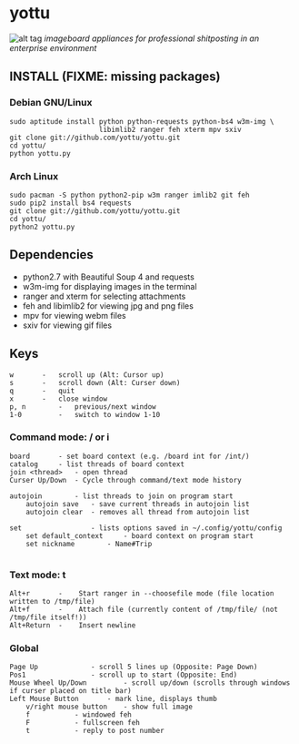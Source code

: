 # yottu


![alt tag](https://raw.github.com/yottu/yottu/master/screenshot.png)
_imageboard appliances for professional shitposting in an enterprise environment_

## INSTALL (FIXME: missing packages)
### Debian GNU/Linux
```
sudo aptitude install python python-requests python-bs4 w3m-img \
                      libimlib2 ranger feh xterm mpv sxiv
git clone git://github.com/yottu/yottu.git
cd yottu/
python yottu.py
```

### Arch Linux
```
sudo pacman -S python python2-pip w3m ranger imlib2 git feh
sudo pip2 install bs4 requests
git clone git://github.com/yottu/yottu.git
cd yottu/
python2 yottu.py
```

## Dependencies
- python2.7 with Beautiful Soup 4 and requests
- w3m-img for displaying images in the terminal
- ranger and xterm for selecting attachments
- feh and libimlib2 for viewing jpg and png files
- mpv for viewing webm files
- sxiv for viewing gif files

## Keys
```
w 		- 	scroll up (Alt: Cursor up)
s 		- 	scroll down (Alt: Curser down)
q 		-	quit
x		-	close window
p, n 		- 	previous/next window
1-0 		-	switch to window 1-10
```

### Command mode: / or i
```
board 		- set board context (e.g. /board int for /int/)
catalog 	- list threads of board context
join <thread>	- open thread
Curser Up/Down 	- Cycle through command/text mode history

autojoin 		- list threads to join on program start
	autojoin save 	- save current threads in autojoin list
	autojoin clear	- removes all thread from autojoin list
	
set 				- lists options saved in ~/.config/yottu/config
	set default_context 	- board context on program start
	set nickname 		- Name#Trip
	
```

### Text mode: t
```
Alt+r 		-	 Start ranger in --choosefile mode (file location written to /tmp/file)
Alt+f 		- 	 Attach file (currently content of /tmp/file/ (not /tmp/file itself!))
Alt+Return 	-	 Insert newline
```

### Global
```
Page Up 			- scroll 5 lines up (Opposite: Page Down)
Pos1				- scroll up to start (Opposite: End)
Mouse Wheel Up/Down 		- scroll up/down (scrolls through windows if curser placed on title bar)
Left Mouse Button 		- mark line, displays thumb 
	v/right mouse button 	- show full image
	f 			- windowed feh
	F 			- fullscreen feh
	t 			- reply to post number
```

